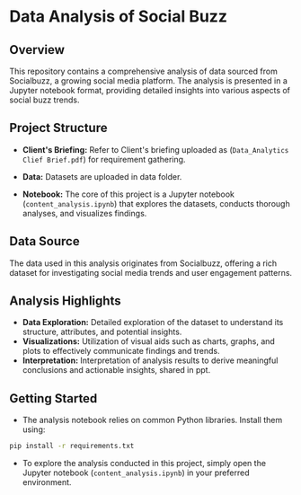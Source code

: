 # Data Analysis of Social Buzz

## Overview

This repository contains a comprehensive analysis of data sourced from Socialbuzz, a growing social media platform. The analysis is presented in a Jupyter notebook format, providing detailed insights into various aspects of social buzz trends.

## Project Structure

- **Client's Briefing:** Refer to Client's briefing uploaded as (`Data_Analytics Clief Brief.pdf`) for requirement gathering.

- **Data:** Datasets are uploaded in data folder.

- **Notebook:** The core of this project is a Jupyter notebook (`content_analysis.ipynb`) that explores the datasets, conducts thorough analyses, and visualizes findings.


## Data Source

The data used in this analysis originates from Socialbuzz, offering a rich dataset for investigating social media trends and user engagement patterns.

## Analysis Highlights

- **Data Exploration:** Detailed exploration of the dataset to understand its structure, attributes, and potential insights.
- **Visualizations:** Utilization of visual aids such as charts, graphs, and plots to effectively communicate findings and trends.
- **Interpretation:** Interpretation of analysis results to derive meaningful conclusions and actionable insights, shared in ppt.

## Getting Started

- The analysis notebook relies on common Python libraries. Install them using:

```bash
pip install -r requirements.txt
```

- To explore the analysis conducted in this project, simply open the Jupyter notebook (`content_analysis.ipynb`) in your preferred environment.


